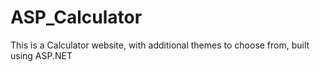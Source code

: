 # ASP_Calculator
This is a Calculator website, with additional themes to choose from, built using ASP.NET
